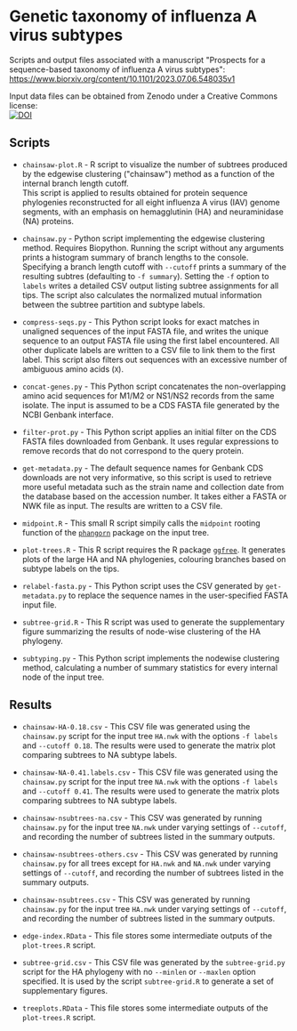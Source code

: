 # Genetic taxonomy of influenza A virus subtypes

Scripts and output files associated with a manuscript "Prospects for a sequence-based taxonomy of influenza A virus subtypes":<br/>
https://www.biorxiv.org/content/10.1101/2023.07.06.548035v1

Input data files can be obtained from Zenodo under a Creative Commons license:<br/>
[![DOI](https://zenodo.org/badge/DOI/10.5281/zenodo.8119571.svg)](https://doi.org/10.5281/zenodo.8119571)

## Scripts

* `chainsaw-plot.R` - R script to visualize the number of subtrees produced by the edgewise clustering ("chainsaw") method as a function of the internal branch length cutoff.  
This script is applied to results obtained for protein sequence phylogenies reconstructed for all eight influenza A virus (IAV) genome segments, with an emphasis on hemagglutinin (HA) and neuraminidase (NA) proteins.


* `chainsaw.py` - Python script implementing the edgewise clustering method.  Requires Biopython.
Running the script without any arguments prints a histogram summary of branch lengths to the console.
Specifying a branch length cutoff with `--cutoff` prints a summary of the resulting subtres (defaulting to `-f summary`).
Setting the `-f` option to `labels` writes a detailed CSV output listing subtree assignments for all tips.
The script also calculates the normalized mutual information between the subtree partition and subtype labels.

* `compress-seqs.py` - This Python script looks for exact matches in unaligned sequences of the input FASTA file, and writes the unique sequence to an output FASTA file using the first label encountered.  All other duplicate labels are written to a CSV file to link them to the first label.  This script also filters out sequences with an excessive number of ambiguous amino acids (`X`).

* `concat-genes.py` - This Python script concatenates the non-overlapping amino acid sequences for M1/M2 or NS1/NS2 records from the same isolate.  The input is assumed to be a CDS FASTA file generated by the NCBI Genbank interface.

* `filter-prot.py` - This Python script applies an initial filter on the CDS FASTA files downloaded from Genbank.  It uses regular expressions to remove records that do not correspond to the query protein.

* `get-metadata.py` - The default sequence names for Genbank CDS downloads are not very informative, so this script is used to retrieve more useful metadata such as the strain name and collection date from the database based on the accession number.  It takes either a FASTA or NWK file as input.  The results are written to a CSV file.

* `midpoint.R` - This small R script simpily calls the `midpoint` rooting function of the [`phangorn`](https://cran.r-project.org/web/packages/phangorn/index.html) package on the input tree.

* `plot-trees.R` - This R script requires the R package [`ggfree`](https://github.com/ArtPoon/ggfree).  It generates plots of the large HA and NA phylogenies, colouring branches based on subtype labels on the tips.

* `relabel-fasta.py` - This Python script uses the CSV generated by `get-metadata.py` to replace the sequence names in the user-specified FASTA input file.

* `subtree-grid.R` - This R script was used to generate the supplementary figure summarizing the results of node-wise clustering of the HA phylogeny.

* `subtyping.py` - This Python script implements the nodewise clustering method, calculating a number of summary statistics for every internal node of the input tree.


## Results

* `chainsaw-HA-0.18.csv` - This CSV file was generated using the `chainsaw.py` script for the input tree `HA.nwk` with the options `-f labels` and `--cutoff 0.18`.  The results were used to generate the matrix plot comparing subtrees to NA subtype labels.

* `chainsaw-NA-0.41.labels.csv` - This CSV file was generated using the `chainsaw.py` script for the input tree `NA.nwk` with the options `-f labels` and `--cutoff 0.41`.  The results were used to generate the matrix plots comparing subtrees to NA subtype labels.

* `chainsaw-nsubtrees-na.csv` - This CSV was generated by running `chainsaw.py` for the input tree `NA.nwk` under varying settings of `--cutoff`, and recording the number of subtrees listed in the summary outputs.

* `chainsaw-nsubtrees-others.csv` - This CSV was generated by running `chainsaw.py` for all trees except for `HA.nwk` and `NA.nwk` under varying settings of `--cutoff`, and recording the number of subtrees listed in the summary outputs.

* `chainsaw-nsubtrees.csv` - This CSV was generated by running `chainsaw.py` for the input tree `HA.nwk` under varying settings of `--cutoff`, and recording the number of subtrees listed in the summary outputs.

* `edge-index.RData` - This file stores some intermediate outputs of the `plot-trees.R` script.

* `subtree-grid.csv` - This CSV file was generated by the `subtree-grid.py` script for the HA phylogeny with no `--minlen` or `--maxlen` option specified.  It is used by the script `subtree-grid.R` to generate a set of supplementary figures.

* `treeplots.RData` - This file stores some intermediate outputs of the `plot-trees.R` script.

